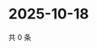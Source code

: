 # 2025-10-18

共 0 条

<!-- BEGIN ZHIHUQUESTIONS -->
<!-- 最后更新时间 Sat Oct 18 2025 11:22:07 GMT+0800 (China Standard Time) -->

<!-- END ZHIHUQUESTIONS -->
